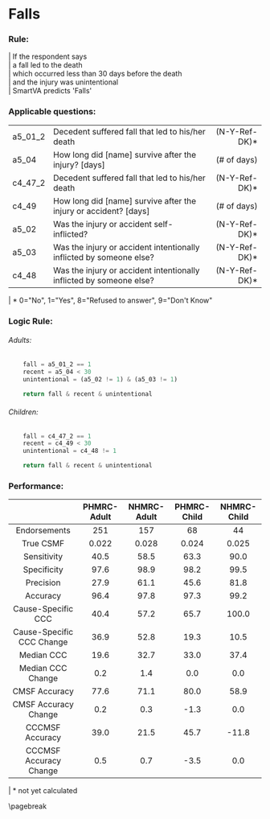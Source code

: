 # Falls

### Rule:
|  If the respondent says   
|    a fall led to the death   
|    which occurred less than 30 days before the death   
|    and the injury was unintentional   
|  SmartVA predicts 'Falls'   




### Applicable questions:
|            |                                          |                  |
|:-----------|:-----------------------------------------|-----------------:|
| a5_01_2 | Decedent suffered fall that led to his/her death | (N-Y-Ref-DK)* |
| a5_04 | How long did [name] survive after the injury? [days] | (# of days) |
| c4_47_2 | Decedent suffered fall that led to his/her death | (N-Y-Ref-DK)* |
| c4_49 | How long did [name] survive after the injury or accident? [days] | (# of days) |
| a5_02 | Was the injury or accident self-inflicted? | (N-Y-Ref-DK)* |
| a5_03 | Was the injury or accident intentionally inflicted by someone else? | (N-Y-Ref-DK)* |
| c4_48 | Was the injury or accident intentionally inflicted by someone else? | (N-Y-Ref-DK)* |

|  \* 0="No", 1="Yes", 8="Refused to answer", 9="Don't Know"   


### Logic Rule:

###### Adults:
~~~~~python
    fall = a5_01_2 == 1
    recent = a5_04 < 30
    unintentional = (a5_02 != 1) & (a5_03 != 1)

    return fall & recent & unintentional
~~~~~

###### Children:
~~~~~python
    fall = c4_47_2 == 1
    recent = c4_49 < 30
    unintentional = c4_48 != 1

    return fall & recent & unintentional
~~~~~
    

### Performance:
|             | PHMRC-Adult |  NHMRC-Adult |  PHMRC-Child |  NHMRC-Child |    
|:-----------:|:------------:|:------------:|:------------:|:------------:|   
| Endorsements| 251 |  157 |  68 |  44 |    
|  True CSMF  | 0.022 |  0.028 |  0.024 |  0.025 |    
| Sensitivity | 40.5 |  58.5 |  63.3 |  90.0 |    
| Specificity | 97.6 |  98.9 |  98.2 |  99.5 |    
|  Precision  | 27.9 |  61.1 |  45.6 |  81.8 |    
|   Accuracy  | 96.4 |  97.8 |  97.3 |  99.2 |    
|Cause-Specific CCC| 40.4 |  57.2 |  65.7 |  100.0 |    
|Cause-Specific CCC Change| 36.9 |  52.8 |  19.3 |  10.5 |    
|  Median CCC | 19.6 |  32.7 |  33.0 |  37.4 |    
|Median CCC Change| 0.2 |  1.4 |  0.0 |  0.0 |    
|CMSF Accuracy| 77.6 |  71.1 |  80.0 |  58.9 |    
|CMSF Accuracy Change| 0.2 |  0.3 |  -1.3 |  0.0 |    
|CCCMSF Accuracy| 39.0 |  21.5 |  45.7 |  -11.8 |    
|CCCMSF Accuracy Change| 0.5 |  0.7 |  -3.5 |  0.0 |    

|  \* not yet calculated   

\pagebreak
